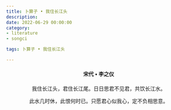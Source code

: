 ```yaml
---
title: 卜算子 • 我住长江头
description:
date: 2022-06-29 00:00:00
category:
- literature
- songci

tags: 卜算子 • 我住长江头

---
```


<div id="poem-author">
    宋代 • 李之仪
</div>
<div id="poem-body">
<p class="poem-paragraph">我住长江头，君住长江尾。日日思君不见君，共饮长江水。</p>
<p class="poem-paragraph">此水几时休，此恨何时已。只愿君心似我心，定不负相思意。</p>

</div>

<style>

#poem-author {
    width: 100%;
    text-align: center;
    margin: 20px 0;
    font-weight: bold;
}
#poem-body {
    width: 100%;
    text-align: center;
}
.poem-paragraph {
    font-family: "仿宋"
}

</style>